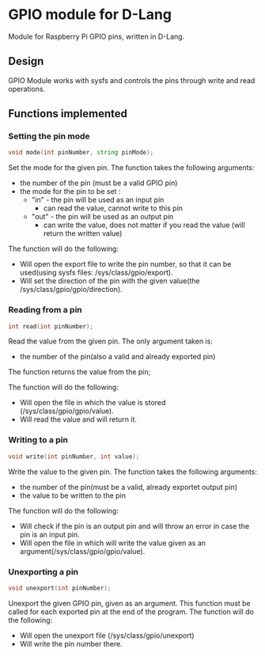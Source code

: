 # GPIO module for D-Lang
Module for Raspberry Pi GPIO pins, written in D-Lang.

## Design
GPIO Module works with sysfs and controls the pins through write and read operations.

## Functions implemented
### Setting the pin mode
````d
void mode(int pinNumber, string pinMode);
````
Set the mode for the given pin. The function takes the following arguments:
* the number of the pin (must be a valid GPIO pin)
* the mode for the pin to be set :
    * "in" - the pin will be used as an input pin
        * can read the value, cannot write to this pin
    * "out" - the pin will be used as an output pin 
        * can write the value, does not matter if you read the value (will return the written value)

The function will do the following:
* Will open the export file to write the pin number, so that it can be used(using sysfs files: /sys/class/gpio/export).
* Will set the direction of the pin with the given value(the /sys/class/gpio/gpio<pinNumber>/direction).

### Reading from a pin
````d
int read(int pinNumber);
````
Read the value from the given pin. The only argument taken is:
* the number of the pin(also a valid and already exported pin)

The function returns the value from the pin;

The function will do the following:
* Will open the file in which the value is stored (/sys/class/gpio/gpio<pinNumber>/value).
* Will read the value and will return it.

### Writing to a pin
````d
void write(int pinNumber, int value);
````
Write the value to the given pin. The function takes the following arguments:
* the number of the pin(must be a valid, already exportet output pin)
* the value to be written to the pin

The function will do the following:
* Will check if the pin is an output pin and will throw an error in case the pin is an input pin.
* Will open the file in which will write the value given as an argument(/sys/class/gpio/gpio<pinNumber>/value).

### Unexporting a pin
````d
void unexport(int pinNumber);
````
Unexport the given GPIO pin, given as an argument.
This function must be called for each exported pin at the end of the program.
The function will do the following:
* Will open the unexport file (/sys/class/gpio/unexport)
* Will write the pin number there.

